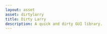 ```yaml
---
layout: asset
asset: dirtylarry
title: Dirty Larry
description: A quick and dirty GUI library.
---
```

